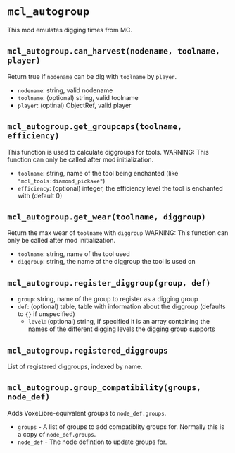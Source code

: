 # `mcl_autogroup`
This mod emulates digging times from MC.

## `mcl_autogroup.can_harvest(nodename, toolname, player)`
Return true if `nodename` can be dig with `toolname` by `player`.

* `nodename`: string, valid nodename
* `toolname`: (optional) string, valid toolname
* `player`: (optinal) ObjectRef, valid player

## `mcl_autogroup.get_groupcaps(toolname, efficiency)`
This function is used to calculate diggroups for tools.
WARNING: This function can only be called after mod initialization.
* `toolname`: string, name of the tool being enchanted (like `"mcl_tools:diamond_pickaxe"`)
* `efficiency`: (optional) integer, the efficiency level the tool is enchanted with (default 0)

## `mcl_autogroup.get_wear(toolname, diggroup)`
Return the max wear of `toolname` with `diggroup`
WARNING: This function can only be called after mod initialization.
* `toolname`: string, name of the tool used
* `diggroup`: string, the name of the diggroup the tool is used on

## `mcl_autogroup.register_diggroup(group, def)`
* `group`: string, name of the group to register as a digging group
* `def`: (optional) table, table with information about the diggroup (defaults to `{}` if unspecified)
    * `level`: (optional) string, if specified it is an array containing the names of the different digging levels the digging group supports

## `mcl_autogroup.registered_diggroups`
List of registered diggroups, indexed by name.

## `mcl_autogroup.group_compatibility(groups, node_def)`
Adds VoxeLibre-equivalent groups to `node_def.groups`.
* `groups` - A list of groups to add compatiblity groups for. Normally this is a copy of `node_def.groups`.
* `node_def` - The node defintion to update groups for.
